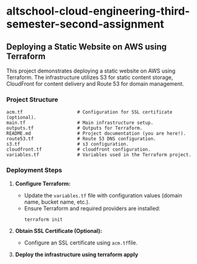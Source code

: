 # altschool-cloud-engineering-third-semester-second-assignment

##  Deploying a Static Website on AWS using Terraform

This project demonstrates deploying a static website on AWS using Terraform.  The infrastructure utilizes S3 for static content storage, CloudFront for content delivery and Route 53 for domain management.


###  Project Structure

```
acm.tf                    # Configuration for SSL certificate (optional).
main.tf                   # Main infrastructure setup.
outputs.tf                # Outputs for Terraform.
README.md                 # Project documentation (you are here!).
route53.tf                # Route 53 DNS configuration.
s3.tf                     # s3 configuration.
cloudfront.tf             # cloudfront configuration.
variables.tf              # Variables used in the Terraform project.
```

###  Deployment Steps

1. **Configure Terraform:**

   - Update the `variables.tf` file with configuration values (domain name, bucket name, etc.).
   - Ensure Terraform and required providers are installed:
      ```bash
      terraform init
      ```

2. **Obtain SSL Certificate (Optional):**
   - Configure an SSL certificate using `acm.tf`file. 


3. **Deploy the infrastructure using terraform apply**

